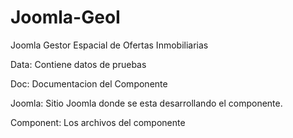 Joomla-GeoI
===========

Joomla Gestor Espacial de Ofertas Inmobiliarias

Data: Contiene datos de pruebas

Doc: Documentacion del Componente

Joomla: Sitio Joomla donde se esta desarrollando el componente.

Component: Los archivos del componente
